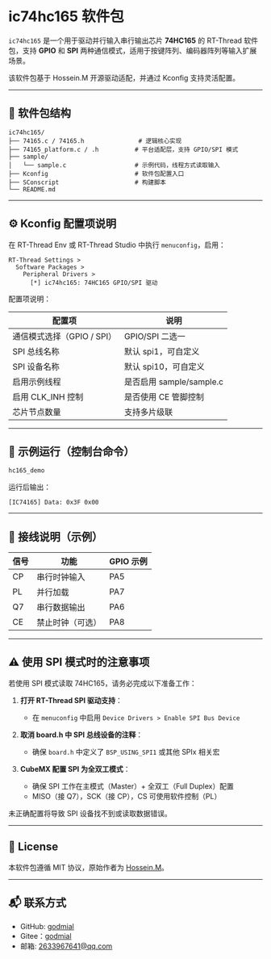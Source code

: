 
# ic74hc165 软件包

`ic74hc165` 是一个用于驱动并行输入串行输出芯片 **74HC165** 的 RT-Thread 软件包，支持 **GPIO** 和 **SPI** 两种通信模式，适用于按键阵列、编码器阵列等输入扩展场景。

该软件包基于 Hossein.M 开源驱动适配，并通过 Kconfig 支持灵活配置。

---

## 📁 软件包结构

```
ic74hc165/
├── 74165.c / 74165.h               # 逻辑核心实现
├── 74165_platform.c / .h          # 平台适配层，支持 GPIO/SPI 模式
├── sample/
│   └── sample.c                   # 示例代码，线程方式读取输入
├── Kconfig                        # 软件包配置入口
├── SConscript                     # 构建脚本
└── README.md
```

---

## ⚙️ Kconfig 配置项说明

在 RT-Thread Env 或 RT-Thread Studio 中执行 `menuconfig`，启用：

```
RT-Thread Settings >
  Software Packages >
    Peripheral Drivers >
      [*] ic74hc165: 74HC165 GPIO/SPI 驱动
```

配置项说明：

| 配置项 | 说明 |
|--------|------|
| 通信模式选择（GPIO / SPI） | GPIO/SPI 二选一 |
| SPI 总线名称 | 默认 spi1，可自定义 |
| SPI 设备名称 | 默认 spi10，可自定义 |
| 启用示例线程 | 是否启用 sample/sample.c |
| 启用 CLK_INH 控制 | 是否使用 CE 管脚控制 |
| 芯片节点数量 | 支持多片级联 |

---

## 🚀 示例运行（控制台命令）

```sh
hc165_demo
```

运行后输出：

```
[IC74165] Data: 0x3F 0x00
```

---

## 🔌 接线说明（示例）

| 信号 | 功能 | GPIO 示例 |
|------|------|------------|
| CP   | 串行时钟输入 | PA5 |
| PL   | 并行加载 | PA7 |
| Q7   | 串行数据输出 | PA6 |
| CE   | 禁止时钟（可选） | PA8 |



---

## ⚠️ 使用 SPI 模式时的注意事项

若使用 SPI 模式读取 74HC165，请务必完成以下准备工作：

1. **打开 RT-Thread SPI 驱动支持**：
   - 在 `menuconfig` 中启用 `Device Drivers > Enable SPI Bus Device`

2. **取消 board.h 中 SPI 总线设备的注释**：
   - 确保 `board.h` 中定义了 `BSP_USING_SPI1` 或其他 SPIx 相关宏

3. **CubeMX 配置 SPI 为全双工模式**：
   - 确保 SPI 工作在主模式（Master）+ 全双工（Full Duplex）配置
   - MISO（接 Q7），SCK（接 CP），CS 可使用软件控制（PL）

未正确配置将导致 SPI 设备找不到或读取数据错误。

---

## 📄 License

本软件包遵循 MIT 协议，原始作者为 [Hossein.M](https://github.com/Hossein-M98)。

---

## 📬 联系方式

- GitHub: [godmial](https://github.com/godmial)
- Gitee：[godmial](https://gitee.com/godmial)
- 邮箱: 2633967641@qq.com
